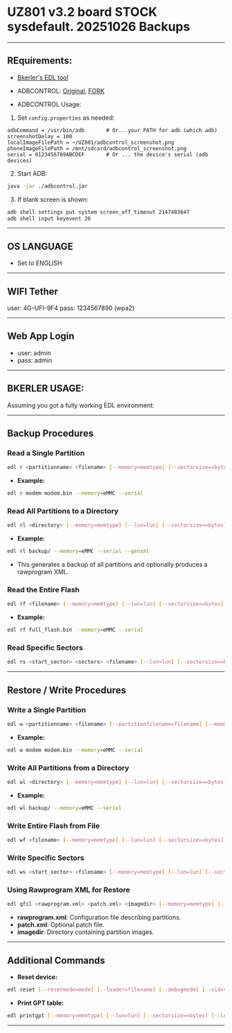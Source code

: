# UZ801 v3.2 board STOCK sysdefault. 20251026 Backups
---
## REquirements:

* [Bkerler's EDL tool](https://github.com/bkerler/edl)

* ADBCONTROL: [Original](https://marian.schedenig.name/2014/07/03/remote-control-your-android-phone-through-adb/), [FORK](https://github.com/Radon8472/adbcontrol)

* ADBCONTROL Usage:
1. Set `config.properties` as needed:
```
adbCommand = /usr/bin/adb       # Or...your PATH for adb (which adb)
screenshotDelay = 100
localImageFilePath = ~/UZ801/adbcontrol_screenshot.png
phoneImageFilePath = /mnt/sdcard/adbcontrol_screenshot.png
serial = 0123456789ABCDEF       # Or ... the device's serial (adb devices)
```

2. Start ADB:
```bash
java -jar ./adbcontrol.jar
```
3. If blank screen is shown:
```bash
adb shell settings put system screen_off_timeout 2147483647
adb shell input keyevent 26
```

---

## OS LANGUAGE

- Set to ENGLISH

---

## WIFI Tether

user: 4G-UFI-9F4
pass: 1234567890 (wpa2)

---

## Web App Login

- user: admin
- pass: admin

---

## BKERLER USAGE:
Assuming you got a fully working EDL environment:

---

## Backup Procedures

### Read a Single Partition

```bash
edl r <partitionname> <filename> [--memory=memtype] [--sectorsize==bytes] [--lun=lun] [--loader=filename] [--debugmode] [--vid=vid] [--pid=pid] [--portname=portname] [--serial]
```

* **Example:**

```bash
edl r modem modem.bin --memory=eMMC --serial
```

### Read All Partitions to a Directory

```bash
edl rl <directory> [--memory=memtype] [--lun=lun] [--sectorsize==bytes] [--skip=partnames] [--genxml] [--skipresponse] [--loader=filename] [--debugmode] [--vid=vid] [--pid=pid] [--portname=portname] [--serial]
```

* **Example:**

```bash
edl rl backup/ --memory=eMMC --serial --genxml
```

* This generates a backup of all partitions and optionally produces a rawprogram XML.

### Read the Entire Flash

```bash
edl rf <filename> [--memory=memtype] [--lun=lun] [--sectorsize==bytes] [--loader=filename] [--debugmode] [--vid=vid] [--pid=pid] [--portname=portname] [--serial]
```

* **Example:**

```bash
edl rf full_flash.bin --memory=eMMC --serial
```

### Read Specific Sectors

```bash
edl rs <start_sector> <sectors> <filename> [--lun=lun] [--sectorsize==bytes] [--memory=memtype] [--loader=filename] [--debugmode] [--skipresponse] [--vid=vid] [--pid=pid] [--portname=portname] [--serial]
```

---

## Restore / Write Procedures

### Write a Single Partition

```bash
edl w <partitionname> <filename> [--partitionfilename=filename] [--memory=memtype] [--lun=lun] [--sectorsize==bytes] [--skipwrite] [--skipresponse] [--loader=filename] [--debugmode] [--vid=vid] [--pid=pid] [--portname=portname] [--serial]
```

* **Example:**

```bash
edl w modem modem.bin --memory=eMMC --serial
```

### Write All Partitions from a Directory

```bash
edl wl <directory> [--memory=memtype] [--lun=lun] [--sectorsize==bytes] [--skip=partnames] [--skipresponse] [--loader=filename] [--debugmode] [--vid=vid] [--pid=pid] [--portname=portname] [--serial]
```

* **Example:**

```bash
edl wl backup/ --memory=eMMC --serial
```

### Write Entire Flash from File

```bash
edl wf <filename> [--memory=memtype] [--lun=lun] [--sectorsize==bytes] [--loader=filename] [--skipresponse] [--debugmode] [--vid=vid] [--pid=pid] [--portname=portname] [--serial]
```

### Write Specific Sectors

```bash
edl ws <start_sector> <filename> [--memory=memtype] [--lun=lun] [--sectorsize==bytes] [--skipwrite] [--skipresponse] [--loader=filename] [--debugmode] [--vid=vid] [--pid=pid] [--portname=portname] [--serial]
```

### Using Rawprogram XML for Restore

```bash
edl qfil <rawprogram.xml> <patch.xml> <imagedir> [--memory=memtype] [--loader=filename] [--debugmode] [--skipresponse] [--vid=vid] [--pid=pid] [--portname=portname] [--serial]
```

* **rawprogram.xml**: Configuration file describing partitions.
* **patch.xml**: Optional patch file.
* **imagedir**: Directory containing partition images.

---

## Additional Commands

* **Reset device:**

```bash
edl reset [--resetmode=mode] [--loader=filename] [--debugmode] [--vid=vid] [--pid=pid] [--portname=portname] [--serial]
```

* **Print GPT table:**

```bash
edl printgpt [--memory=memtype] [--lun=lun] [--sectorsize==bytes] [--loader=filename] [--debugmode] [--skipresponse] [--vid=vid] [--pid=pid] [--portname=portname] [--serial]
```

---

